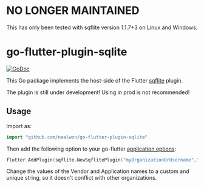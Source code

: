 # NO LONGER MAINTAINED

This has only been tested with sqflite version 1.1.7+3 on Linux and Windows.

# go-flutter-plugin-sqlite

[![GoDoc](https://godoc.org/github.com/nealwon/go-flutter-plugin-sqlite?status.svg)](https://godoc.org/github.com/nealwon/go-flutter-plugin-sqlite)

This Go package implements the host-side of the Flutter [sqflite](https://pub.dartlang.org/packages/sqflite) plugin.

The plugin is still under development! Using in prod is not recommended!

## Usage

Import as:

```go
import "github.com/nealwon/go-flutter-plugin-sqlite"
```

Then add the following option to your go-flutter [application options](https://github.com/go-flutter-desktop/go-flutter/blob/68868301742b864b719b31ae51c7ec4b3b642d1a/example/simpleDemo/main.go#L53):

```go
flutter.AddPlugin(sqflite.NewSqflitePlugin("myOrganizationOrUsername","myApplicationName")),
```

Change the values of the Vendor and Application names to a custom and unique
string, so it doesn't conflict with other organizations.
